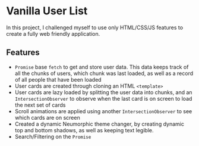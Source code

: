 # Vanilla User List

In this project, I challenged myself to use only HTML/CSS/JS features to create a fully web friendly application.

## Features

- `Promise` base `fetch` to get and store user data. This data keeps track of all the chunks of users, which chunk was last loaded, as well as a record of all people that have been loaded
- User cards are created through cloning an HTML `<template>`
- User cards are lazy loaded by splitting the user data into chunks, and an `IntersectionObserver` to observe when the last card is on screen to load the next set of cards
- Scroll animations are applied using another `IntersectionObserver` to see which cards are on screen
- Created a dynamic Neumorphic theme changer, by creating dynamic top and bottom shadows, as well as keeping text legible.
- Search/Filtering on the `Promise`
